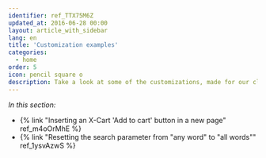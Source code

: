 ```yaml
---
identifier: ref_TTX75M6Z
updated_at: 2016-06-28 00:00
layout: article_with_sidebar
lang: en
title: 'Customization examples'
categories:
  - home
order: 5
icon: pencil square o
description: Take a look at some of the customizations, made for our clients
---
```



_In this section:_

*   {% link "Inserting an X-Cart 'Add to cart' button in a new page" ref_m4oOrMhE %}
*   {% link "Resetting the search parameter from "any word" to "all words"" ref_1ysvAzwS %}